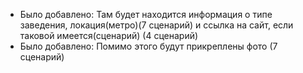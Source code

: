 * Было добавлено: Там будет находится информация о типе заведения, локация(метро)(7 сценарий) и ссылка на сайт, если таковой имеется(сценарий) (4 сценарий)
* Было добавлено: Помимо этого будут прикреплены фото (7 сценарий)  

